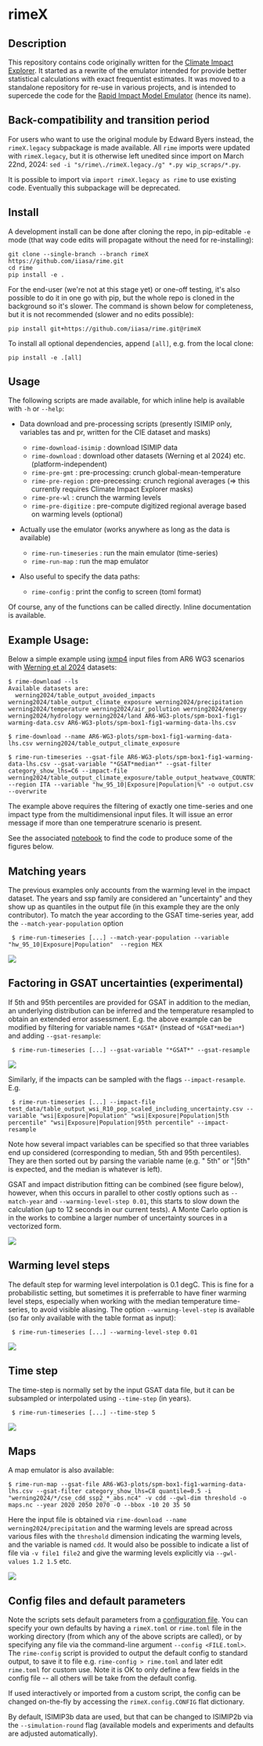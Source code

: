 # rimeX

## Description

This repository contains code originally written for the [Climate Impact Explorer](https://climate-impact-explorer.climateanalytics.org).
It started as a rewrite of the emulator intended for provide better statistical calculations with exact frequentist estimates.
It was moved to a standalone repository for re-use in various projects, and is intended to supercede the code for the [Rapid Impact Model Emulator](https://github.com/iiasa/rime) (hence its name).


## Back-compatibility and transition period

For users who want to use the original module by Edward Byers instead, the `rimeX.legacy` subpackage is made available.
All `rime` imports were updated with `rimeX.legacy`, but it is otherwise left unedited since import on March 22nd, 2024: `sed -i "s/rime\./rimeX.legacy./g" *.py wip_scraps/*.py`.

It is possible to import via `import rimeX.legacy as rime` to use existing code. Eventually this subpackage will be deprecated.


## Install

A development install can be done after cloning the repo, in pip-editable `-e` mode (that way code edits will propagate without the need for re-installing):

	git clone --single-branch --branch rimeX https://github.com/iiasa/rime.git
	cd rime
	pip install -e .

For the end-user (we're not at this stage yet) or one-off testing, 
it's also possible to do it in one go with pip, but the whole repo is cloned in the background so it's slower. 
The command is shown below for completeness, but it is not recommended (slower and no edits possible):

 	pip install git+https://github.com/iiasa/rime.git@rimeX


To install all optional dependencies, append `[all]`, e.g. from the local clone:

	pip install -e .[all]


## Usage

The following scripts are made available, for which inline help is available with `-h` or `--help`:

- Data download and pre-processing scripts (presently ISIMIP only, variables tas and pr, written for the CIE dataset and masks)

	- `rime-download-isimip` : download ISIMIP data
	- `rime-download` : download other datasets (Werning et al 2024) etc. (platform-independent)
  	- `rime-pre-gmt` : pre-processing: crunch global-mean-temperature
	- `rime-pre-region` : pre-precessing: crunch regional averages (=> this currently requires Climate Impact Explorer masks)
	- `rime-pre-wl` : crunch the warming levels
	- `rime-pre-digitize` : pre-compute digitized regional average based on warming levels (optional)

- Actually use the emulator (works anywhere as long as the data is available)
	
	- `rime-run-timeseries` : run the main emulator (time-series)
	- `rime-run-map` : run the map emulator

- Also useful to specify the data paths:

	- `rime-config` : print the config to screen (toml format)

Of course, any of the functions can be called directly. Inline documentation is available. 


## Example Usage:

Below a simple example using [ixmp4](https://docs.ece.iiasa.ac.at/projects/ixmp4/en/latest/data-model.html) input files from AR6 WG3 scenarios with [Werning et al 2024](https://zenodo.org/records/6496232) datasets:

	$ rime-download --ls
	Available datasets are:
	  werning2024/table_output_avoided_impacts werning2024/table_output_climate_exposure werning2024/precipitation werning2024/temperature werning2024/air_pollution werning2024/energy werning2024/hydrology werning2024/land AR6-WG3-plots/spm-box1-fig1-warming-data.csv AR6-WG3-plots/spm-box1-fig1-warming-data-lhs.csv

	$ rime-download --name AR6-WG3-plots/spm-box1-fig1-warming-data-lhs.csv werning2024/table_output_climate_exposure

	$ rime-run-timeseries --gsat-file AR6-WG3-plots/spm-box1-fig1-warming-data-lhs.csv --gsat-variable "*GSAT*median*" --gsat-filter category_show_lhs=C6 --impact-file werning2024/table_output_climate_exposure/table_output_heatwave_COUNTRIES.csv --region ITA --variable "hw_95_10|Exposure|Population|%" -o output.csv --overwrite

The example above requires the filtering of exactly one time-series and one impact type from the multidimensional input files. It will issue an error message if more than one temperatrure scenario is present. 

See the associated [notebook](notebooks/readme.ipynb) to find the code to produce some of the figures below.


## Matching years

The previous examples only accounts from the warming level in the impact dataset. The years and ssp family are considered an "uncertainty" and they show up as quantiles in the output file (in this example they are the only contributor). To match the year according to the GSAT time-series year, add the `--match-year-population` option

	 $ rime-run-timeseries [...] --match-year-population --variable "hw_95_10|Exposure|Population"  --region MEX

![](notebooks/images/population_exposed_match_year.png)


## Factoring in GSAT uncertainties (experimental)

If 5th and 95th percentiles are provided for GSAT in addition to the median, an underlying distribution can be inferred and the temperature resampled to obtain an extended error assessment. E.g. the above example can be modified by filtering for variable names `*GSAT*` (instead of `*GSAT*median*`) and adding `--gsat-resample`:

	 $ rime-run-timeseries [...] --gsat-variable "*GSAT*" --gsat-resample

![](notebooks/images/fit_and_resample.png)


Similarly, if the impacts can be sampled with the flags `--impact-resample`. E.g.

	 $ rime-run-timeseries [...] --impact-file test_data/table_output_wsi_R10_pop_scaled_including_uncertainty.csv --variable "wsi|Exposure|Population" "wsi|Exposure|Population|5th percentile" "wsi|Exposure|Population|95th percentile" --impact-resample

Note how several impact variables can be specified so that three variables end up considered (corresponding to median, 5th and 95th percentiles). 
They are then sorted out by parsing the variable name (e.g. " 5th" or "|5th" is expected, and the median is whatever is left).

GSAT and impact distribution fitting can be combined (see figure below), however, when this occurs in parallel to other costly options such as `--match-year` and `--warming-level-step 0.01`, this starts to slow down the calculation (up to 12 seconds in our current tests). A Monte Carlo option is in the works to combine a larger number of uncertainty sources in a vectorized form. 

![](notebooks/images/fit_and_resample_gsat_and_impacts.png)


## Warming level steps

The default step for warming level interpolation is 0.1 degC. This is fine for a probabilistic setting, but sometimes it is preferrable to have finer warming level steps, especially when working with the median temperature time-series, to avoid visible aliasing. The option `--warming-level-step` is available (so far only available with the table format as input):

	 $ rime-run-timeseries [...] --warming-level-step 0.01


![](notebooks/images/warming_level_step.png)


## Time step

The time-step is normally set by the input GSAT data file, but it can be subsampled or interpolated using `--time-step` (in years).

	 $ rime-run-timeseries [...] --time-step 5


![](notebooks/images/time_step.png)

## Maps

A map emulator is also available:

	$ rime-run-map --gsat-file AR6-WG3-plots/spm-box1-fig1-warming-data-lhs.csv --gsat-filter category_show_lhs=C8 quantile=0.5 -i "werning2024/*/cse_cdd_ssp2_*_abs.nc4" -v cdd --gwl-dim threshold -o maps.nc --year 2020 2050 2070 -O --bbox -10 20 35 50

Here the input file is obtained via `rime-download --name werning2024/precipitation` and the warming levels are spread across various files with the `threshold` dimension indicating the warming levels, and the variable is named `cdd`. It would also be possible to indicate a list of file via `-v file1 file2` and give the warming levels explicitly via `--gwl-values 1.2 1.5` etc.

![](notebooks/images/maps.png)

## Config files and default parameters

Note the scripts sets default parameters from a [configuration file](rimeX/config.toml).
You can specify your own defaults by having a `rimeX.toml` or `rime.toml` file in the working directory (from which any of the above scripts are called), or by specifying any file via the command-line argument `--config <FILE.toml>`. The `rime-config` script is provided to output the default config to standard output, to save it to file e.g. `rime-config > rime.toml` and later edit `rime.toml` for custom use. Note it is OK to only define a few fields in the config file -- all others will be take from the default config.

If used interactively or imported from a custom script, the config can be changed on-the-fly by accessing the `rimeX.config.CONFIG` flat dictionary.

By default, ISIMIP3b data are used, but that can be changed to ISIMIP2b via the `--simulation-round` flag (available models and experiments and defaults are adjusted automatically).